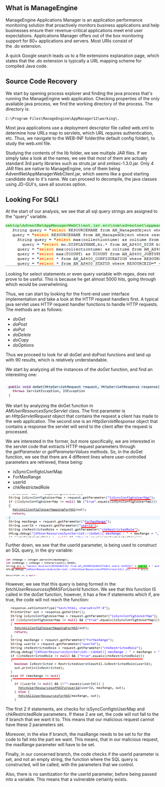 ## What is ManageEngine
ManageEngine Applications Manager is an application performance monitoring solution that proactively monitors business applications and help businesses ensure their revenue-critical applications meet end user expectations. Applications Manager offers out of the box monitoring support for 80+ applications and servers.
Most URIs consist of the .do extension.

A quick Google search leads us to a file extensions explanation page, which states that the .do extension is typically a URL mapping scheme for compiled Java code.

## Source Code Recovery
We start by opening process explorer and finding the java process that's running the ManageEngine web application.
Checking properties of the only available java process, we find the working directory of the process. The directory is:

```path
C:\Program Files\ManageEngine\AppManager12\working\.
```

Most java applications use a deployment descriptor file called web.xml to determine how URLs map to servlets, which URL requires authentication, etc.
Thus, we navigate to the WEB-INF folder(the default config folder), to study the web.xml file.

Studying the contents of the lib folder, we see multiple JAR files. If we simply take a look at the names, we see that most of them are actually standard 3rd party libraries such as struts.jar and xmlsec-1.3.0.jar.
Only 4 JAR files are native to ManageEngine, one of them being AdventNetAppManagerWebClient.jar, which seems like a good starting candidate due to it's name.
We can proceed to decompile, the java classes using JD-GUI's, save all sources option.

## Looking For SQLI
At the start of our analysis, we see that all sql query strings are assigned to the "query" variable.

![](../../Screenshots/t2-ss1.png)

Looking for select statements or even query variable with regex, does not prove to be useful.
This is because he get almost 5000 hits, going through which would be overwhelming.

Thus, we can start by looking for the front-end user interface implementation and take a look at the HTTP request handlers first.
A typical java servlet uses HTTP request handler functions to handle HTTP requests.
The methods are as follows:
-   _doGet_
-   _doPost_
-   _doPut_
-   _doDelete_
-   _doCopy_
-   _doOptions_

Thus we proceed to look for all doGet and doPost functions and land up with 90 results, which is relatively understandable.

We start by analyzing all the instances of the _doGet_ function, and find an interesting one:

![](../../Screenshots/t2-ss2.png)

We start by analyzing the doGet function in _AMUserResourcesSyncServlet_ class.
The first parameter is an _HttpServletRequest_ object that contains the request a client has made to the web application.
The second one is an _HttpServletResponse_ object that contains a response the servlet will send to the client after the request is processed.

We are interested in the former, but more specifically, we are interested in the servlet code that extracts HTTP request parameters through the _getParameter_ or _getParameterValues_ methods.
So, in the doGet function, we see that there are 4 different lines where user-controlled parameters are retrieved, these being:
- isSyncConfigtoUserMap
- ForMasRange
- userId
- chkRestrictedRole

![](../../Screenshots/t2-ss3.png)

Further down, we see that the userId parameter, is being used to construct an SQL query, in the _qry_ variable:

![](../../Screenshots/t2-ss4.png)

However, we see that this query is being formed in the _fetchUserResourcesofMASForUserId_ function.
We see that this function IS called in the doGet function, however, it has a few if statements which if, are true, the code will not reach the function:

![](../../t2-ss5.png)

The first 2 if statements, are checks for isSyncConfigtoUserMap and chkRestrictedRole parameters.
If these 2 are set, the code will not fall to the if branch that we want it to.
This means that our malicious request cannot have these 2 parameters set.

Moreover, in the else if branch, the masRange needs to be set to for the code to fall into the part we want.
This means, that in our malicious request, the masRange parameter will have to be set.

Finally, in our concerned branch, the code checks if the userId parameter is set, and not an empty string, the function where the SQL query is constructed, will be called, with the parameters that we control.

Also, there is no sanitization for the userId parameter, before being passed into a variable.
This means that a vulnerable certainly exists.